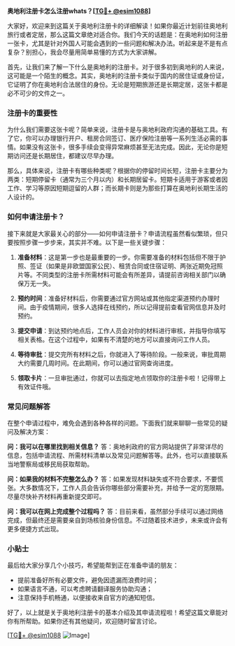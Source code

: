 **奥地利注册卡怎么注册whats？[[TG💪+ @esim1088](https://t.me/s/esim1088)]**

大家好，欢迎来到这篇关于奥地利注册卡的详细解读！如果你最近计划前往奥地利旅行或者定居，那么这篇文章绝对适合你。我们今天的话题是：在奥地利如何注册一张卡，尤其是针对外国人可能会遇到的一些问题和解决办法。听起来是不是有点复杂？别担心，我会尽量用简单易懂的方式为大家讲解。

首先，让我们来了解一下什么是奥地利的注册卡。对于很多初到奥地利的人来说，这可能是一个陌生的概念。其实，奥地利的注册卡类似于国内的居住证或身份证，它证明了你在奥地利合法居住的身份。无论是短期旅游还是长期定居，这张卡都是必不可少的文件之一。

### 注册卡的重要性

为什么我们需要这张卡呢？简单来说，注册卡是与奥地利政府沟通的基础工具。有了它，你可以办理银行开户、租房合同签订、医疗保险注册等一系列生活必需的事情。如果没有这张卡，很多手续会变得异常麻烦甚至无法完成。因此，无论你是短期访问还是长期居住，都建议尽早办理。

那么，具体来说，注册卡有哪些种类呢？根据你的停留时间长短，注册卡主要分为两类：短期停留卡（通常为三个月以内）和长期居留卡。短期卡适用于游客或者因工作、学习等原因短期逗留的人群；而长期卡则是为那些打算在奥地利长期生活的人设计的。

### 如何申请注册卡？

接下来就是大家最关心的部分——如何申请注册卡？申请流程虽然看似繁琐，但只要按照步骤一步步来，其实并不难。以下是一些关键步骤：

1. **准备材料**：这是第一步也是最重要的一步。你需要准备的材料包括但不限于护照、签证（如果是非欧盟国家公民）、租赁合同或住宿证明、两张近期免冠照片等。不同类型的注册卡所需材料可能会有所差异，请提前咨询相关部门以确保万无一失。

2. **预约时间**：准备好材料后，你需要通过官方网站或其他指定渠道预约办理时间。由于疫情期间，很多人选择在线预约，所以记得提前查看官网信息并及时预约。

3. **提交申请**：到达预约地点后，工作人员会对你的材料进行审核，并指导你填写相关表格。在这个过程中，如果有不清楚的地方可以直接询问工作人员。

4. **等待审批**：提交完所有材料之后，你就进入了等待阶段。一般来说，审批周期大约需要几周时间。在此期间，你可以通过官网查询进度。

5. **领取卡片**：一旦审批通过，你就可以去指定地点领取你的注册卡啦！记得带上有效证件哦。

### 常见问题解答

在整个申请过程中，难免会遇到各种各样的问题。下面我们就来聊聊一些常见的疑问及解决方案：

**问：我可以在哪里找到相关信息？**
答：奥地利政府的官方网站提供了非常详尽的信息，包括申请流程、所需材料清单以及常见问题解答等。此外，也可以直接联系当地警察局或移民局获取帮助。

**问：如果我的材料不完整怎么办？**
答：如果发现材料缺失或不符合要求，不要慌张。大多数情况下，工作人员会告诉你哪些部分需要补充，并给予一定的宽限期。尽量尽快补齐材料再重新提交即可。

**问：我可以在网上完成整个过程吗？**
答：目前来看，虽然部分手续可以通过网络完成，但最终还是需要亲自到场核验身份信息。不过随着技术进步，未来或许会有更多便捷方式出现。

### 小贴士

最后给大家分享几个小技巧，希望能帮到正在准备申请的朋友：
- 提前准备好所有必要文件，避免因遗漏而浪费时间；
- 如果语言不通，可以考虑聘请翻译服务协助沟通；
- 注意保持手机畅通，以便接收来自官方的通知短信。

好了，以上就是关于奥地利注册卡的基本介绍及其申请流程啦！希望这篇文章能对你有所帮助。如果你还有其他疑问，欢迎随时留言讨论。

[[TG💪+ @esim1088](https://t.me/s/esim1088) ![Image](https://i.postimg.cc/4NQfJmqS/Snipaste-2025-05-13-00-14-12.png)]